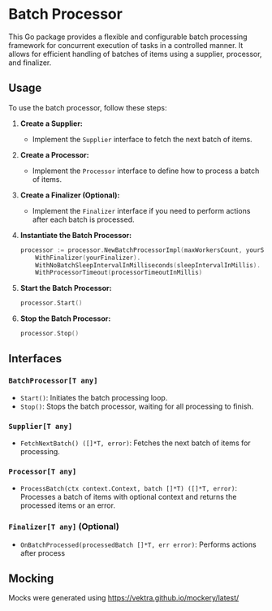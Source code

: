 # Batch Processor

This Go package provides a flexible and configurable batch processing framework for concurrent execution of tasks in a controlled manner. It allows for efficient handling of batches of items using a supplier, processor, and finalizer.

## Usage

To use the batch processor, follow these steps:

1. **Create a Supplier:**
   - Implement the `Supplier` interface to fetch the next batch of items.

2. **Create a Processor:**
   - Implement the `Processor` interface to define how to process a batch of items.

3. **Create a Finalizer (Optional):**
   - Implement the `Finalizer` interface if you need to perform actions after each batch is processed.

4. **Instantiate the Batch Processor:**
    ```go
    processor := processor.NewBatchProcessorImpl(maxWorkersCount, yourSupplier, yourProcessor).
        WithFinalizer(yourFinalizer).
        WithNoBatchSleepIntervalInMilliseconds(sleepIntervalInMillis).
        WithProcessorTimeout(processorTimeoutInMillis)
    ```

5. **Start the Batch Processor:**
    ```go
    processor.Start()
    ```

6. **Stop the Batch Processor:**
    ```go
    processor.Stop()
    ```

## Interfaces

### `BatchProcessor[T any]`
- `Start()`: Initiates the batch processing loop.
- `Stop()`: Stops the batch processor, waiting for all processing to finish.

### `Supplier[T any]`
- `FetchNextBatch() ([]*T, error)`: Fetches the next batch of items for processing.

### `Processor[T any]`
- `ProcessBatch(ctx context.Context, batch []*T) ([]*T, error)`: Processes a batch of items with optional context and returns the processed items or an error.

### `Finalizer[T any]` (Optional)
- `OnBatchProcessed(processedBatch []*T, err error)`: Performs actions after process


## Mocking

Mocks were generated using https://vektra.github.io/mockery/latest/